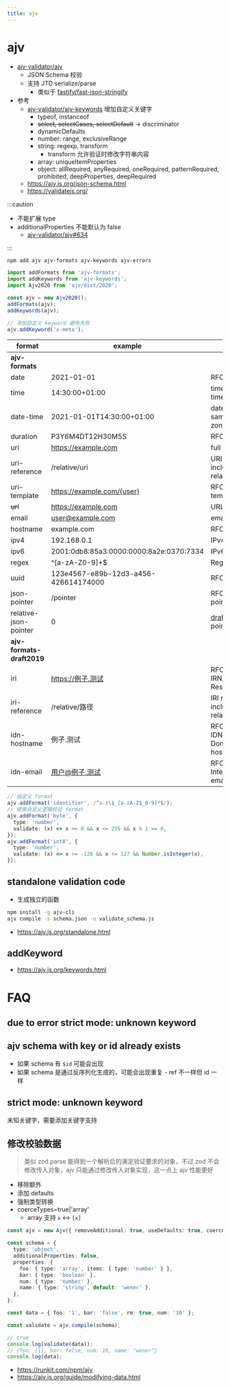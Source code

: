```yaml
---
title: ajv
---
```


# ajv

- [ajv-validator/ajv](https://github.com/ajv-validator/ajv)
  - JSON Schema 校验
  - 支持 JTD serialize/parse
    - 类似于 [fastify/fast-json-stringify](https://github.com/fastify/fast-json-stringify)
- 参考
  - [ajv-validator/ajv-keywords](https://github.com/ajv-validator/ajv-keywords)
    增加自定义关键字
    - typeof, instanceof
    - ~~select, selectCases, selectDefault~~ -> discriminator
    - dynamicDefaults
    - number: range, exclusiveRange
    - string: regexp, transform
      - transform 允许验证时修改字符串内容
    - array: uniqueItemProperties
    - object: allRequired, anyRequired, oneRequired, patternRequired, prohibited, deepProperties, deepRequired
  - https://ajv.js.org/json-schema.html
  - https://validatejs.org/

:::caution

- 不能扩展 type
- additionalProperties 不能默认为 false
  - [ajv-validator/ajv#634](https://github.com/ajv-validator/ajv/issues/634)

:::

```bash
npm add ajv ajv-formats ajv-keywords ajv-errors
```

```ts
import addFormats from 'ajv-formats';
import addKeywords from 'ajv-keywords';
import Ajv2020 from 'ajv/dist/2020';

const ajv = new Ajv2020();
addFormats(ajv);
addKeywords(ajv);

// 添加自定义 keyword 避免失败
ajv.addKeyword('x-meta');
```

| format                    | example                                 | description                                              |
| ------------------------- | --------------------------------------- | -------------------------------------------------------- |
| **ajv-formats**           |
| date                      | 2021-01-01                              | RFC3339 full-date                                        |
| time                      | 14:30:00+01:00                          | time with optional time-zone.                            |
| date-time                 | 2021-01-01T14:30:00+01:00               | date-time from the same source (time-zone is mandatory). |
| duration                  | P3Y6M4DT12H30M5S                        | RFC3339 duration                                         |
| uri                       | https://example.com                     | full URI.                                                |
| uri-reference             | /relative/uri                           | URI reference, including full and relative URIs.         |
| uri-template              | https://example.com/{user}              | RFC6570 URI template                                     |
| ~~url~~                   | https://example.com                     | URL record                                               |
| email                     | user@example.com                        | email address.                                           |
| hostname                  | example.com                             | RFC1034 host name                                        |
| ipv4                      | 192.168.0.1                             | IPv4                                                     |
| ipv6                      | 2001:0db8:85a3:0000:0000:8a2e:0370:7334 | IPv6                                                     |
| regex                     | ^[a-zA-Z0-9]+$                          | RegExp                                                   |
| uuid                      | 123e4567-e89b-12d3-a456-426614174000    | RFC4122 UUID                                             |
| json-pointer              | /pointer                                | RFC6901 JSON-pointer                                     |
| relative-json-pointer     | 0                                       | [draft][relative-json-pointer-00] relative JSON-pointer  |
| **ajv-formats-draft2019** |
| iri                       | https://例子.测试                       | RFC3987 IRN/Internationalized Resource Identifier        |
| iri-reference             | /relative/路径                          | IRI reference, including full and relative IRIs.         |
| idn-hostname              | 例子.测试                               | RFC5890 IDN/Internationalized Domain Name hostname       |
| idn-email                 | 用户@例子.测试                          | RFC6531 Internationalized email address                  |

[relative-json-pointer-00]: https://datatracker.ietf.org/doc/html/draft-luff-relative-json-pointer-00

```ts
// 自定义 format
ajv.addFormat('identifier', /^a-z\$_[a-zA-Z$_0-9]*$/);
// 使用自定义逻辑校验 format
ajv.addFormat('byte', {
  type: 'number',
  validate: (x) => x >= 0 && x <= 255 && x % 1 == 0,
});
ajv.addFormat('int8', {
  type: 'number',
  validate: (x) => x >= -128 && x <= 127 && Number.isInteger(x),
});
```

## standalone validation code

- 生成独立的函数

```bash
npm install -g ajv-cli
ajv compile -s schema.json -o validate_schema.js
```

- https://ajv.js.org/standalone.html

## addKeyword

- https://ajv.js.org/keywords.html

# FAQ

## due to error strict mode: unknown keyword

## ajv schema with key or id already exists

- 如果 schema 有 `$id` 可能会出现
- 如果 schema 是通过反序列化生成的，可能会出现重复 - ref 不一样但 id 一样

## strict mode: unknown keyword

未知关键字，需要添加关键字支持

## 修改校验数据

> 类似 zod.parse 能得到一个解析后的满足验证要求的对象，不过 zod 不会修改传入对象，ajv 只能通过修改传入对象实现，这一点上 ajv 性能更好

- 移除额外
- 添加 defaults
- 强制类型转换
- coerceTypes=true|'array'
  - array 支持 `x` <-> `[x]`

```ts
const ajv = new Ajv({ removeAdditional: true, useDefaults: true, coerceTypes: 'array' });

const schema = {
  type: 'object',
  additionalProperties: false,
  properties: {
    foo: { type: 'array', items: { type: 'number' } },
    bar: { type: 'boolean' },
    num: { type: 'number' },
    name: { type: 'string', default: 'wener' },
  },
};

const data = { foo: '1', bar: 'false', rm: true, num: '10' };

const validate = ajv.compile(schema);

// true
console.log(validate(data));
// {foo: [1], bar: false, num: 10, name: "wener"}
console.log(data);
```

- https://runkit.com/npm/ajv
- https://ajv.js.org/guide/modifying-data.html
